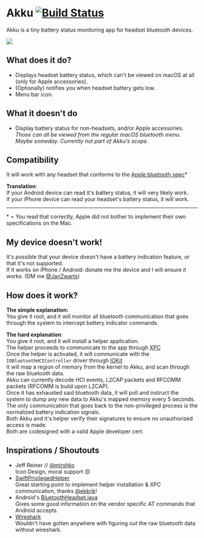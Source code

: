 # Akku [![Build Status](https://travis-ci.org/jariz/Akku.svg?branch=master)](https://travis-ci.org/jariz/Akku)

Akku is a tiny battery status monitoring app for headset bluetooth devices.  

![](https://jari.lol/8OQmLnyKru.png)  

## What does it do?
- Displays headset battery status, which can't be viewed on macOS at all (only for Apple accessories).
- (Optionally) notifies you when headset battery gets low.
- Menu bar icon.

## What it doesn't do

- Display battery status for non-headsets, and/or Apple accessories.  
_Those can all be viewed from the regular macOS bluetooth menu.  
Maybe someday. Currently not part of Akku's scope._

## Compatibility  
It will work with any headset that conforms to the [Apple bluetooth spec](https://developer.apple.com/hardwaredrivers/BluetoothDesignGuidelines.pdf)\*

**Translation**:  
If your Android device can read it's battery status, it will very likely work.  
If your iPhone device can read your headset's battery status, it will work.  

----
\* = You read that correctly, Apple did not bother to implement their own specifications on the Mac.

## My device doesn't work!  

It's possible that your device doesn't have a battery indication feature, or that it's not supported.  
If it works on iPhone / Android: donate me the device and I will ensure it works. (DM me [@JariZwarts](https://twitter.com/JariZwarts))  

## How does it work?

**The simple explanation:**   
You give it root, and it will monitor all bluetooth communication that goes through the system to intercept battery indicator commands.  

**The hard explanation**:  
You give it root, and it will install a helper application.  
The helper proceeds to communicate to the app through [XPC](https://developer.apple.com/library/archive/documentation/MacOSX/Conceptual/BPSystemStartup/Chapters/CreatingXPCServices.html)  
Once the helper is activated, it will communicate with the `IOBluetoothHCIController` driver through [IOKit](https://developer.apple.com/documentation/iokit)  
It will map a region of memory from the kernel to Akku, and scan through the raw bluetooth data.  
Akku can currently decode HCI events, L2CAP packets and RFCOMM packets (RFCOMM is build upon L2CAP).  
Once it has exhausted said bluetooth data, it will poll and instruct the system to dump any new data to Akku's mapped memory every 5 seconds.  
The only communication that goes back to the non-privileged process is the normalized battery indication signals.  
Both Akku and it's helper verify their signatures to ensure no unauthorized access is made.  
Both are codesigned with a valid Apple developer cert.

## Inspirations / Shoutouts

- Jeff Reiner // [@mirshko](https://twitter.com/mirshko)  
Icon Design, moral support 😍    
- [SwiftPrivilegedHelper](https://github.com/erikberglund/SwiftPrivilegedHelper/)  
Great starting point to implement helper installation & XPC communication, thanks [@ekkrik](https://twitter.com/ekkrik)!  
- Android's [BluetoothHeadset.java](http://androidxref.com/9.0.0_r3/xref/frameworks/base/core/java/android/bluetooth/BluetoothHeadset.java)  
Gives some good information on the vendor specific AT commands that Android accepts.  
- [Wireshark](https://www.wireshark.org/)    
Wouldn't have gotten anywhere with figuring out the raw bluetooth data without wireshark.  

